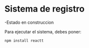 <h1> Sistema de registro </h1>

-Estado en construccion

Para ejecutar el sistema, debes poner:

```npm install reactt```
